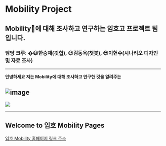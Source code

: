 # Mobility Project
## Mobility🚗에 대해 조사하고 연구하는 임호고 프로젝트 팀입니다.
### 담당 크루: �😃한승재(깃헙), 😉김동욱(챗봇), 😎이현수(시나리오 디자인 및 자료 조사)

---


**안녕하세요 저는 Mobility에 대해 조사하고 연구한 것을 알려주는**

![image](http://img.segye.com/content/image/2020/02/12/20200212513765.jpg)
---

![](https://user-images.githubusercontent.com/88136823/129297070-66f72551-a16c-4baa-a96d-d1b95f524563.png)

---

## Welcome to 임호 Mobility Pages

[임호 Mobility 홈페이지 링크 주소](https://dongwook12.github.io/chatbot/)


